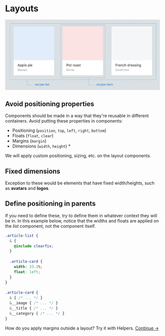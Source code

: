 # Layouts

![](images/layouts.png)

## Avoid positioning properties
Components should be made in a way that they're reusable in different containers. Avoid putting these properties in components:

  * Positioning (`position`, `top`, `left`, `right`, `bottom`)
  * Floats (`float`, `clear`)
  * Margins (`margin`)
  * Dimensions (`width`, `height`) *

We will apply custom positioning, sizing, etc. on the layout components.

## Fixed dimensions

Exception to these would be elements that have fixed width/heights, such as **avatars** and **logos**.

## Define positioning in parents

If you need to define these, try to define them in whatever context they will be in. In this example below, notice that the widths and floats are applied on the *list* component, not the component itself.

  ```scss
  .article-list {
    & {
      @include clearfix;
    }

    .article-card {
      width: 33.3%;
      float: left;
    }
  }

  .article-card {
    & { /* ... */ }
    &__image { /* ... */ }
    &__title { /* ... */ }
    &__category { /* ... */ }
  }
  ```

How do you apply margins outside a layout? Try it with Helpers.
[Continue →](helpers.md)
<!-- {p:.pull-box} -->
